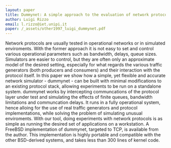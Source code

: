 ```yaml
---
layout: paper
title: Dummynet: A simple approach to the evaluation of network protocols
author: Luigi Rizzo
email: l.rizzo@iet.unipi.it
paper: /_assets/other1997_luigi_dummynet.pdf
---
```

Network protocols are usually tested in operational networks or in simulated enviroments. With the former approach it is not easy to set and control various operational parameters such as bandwidth, delays, queue sizes. Simulators are easier to control, but they are often only an approximate model of the desired setting, especially for what regards the various traffic generators (both producers and consumers) and their interaction with the protocol itself.
In this paper we show how a simple, yet flexible and accurate network simulator - dummynet - can be built with minimal modifications to an existing protocol stack, allowing experiments to be run on a standalone system. dummynet works by intercepting communcations of the protocol layer under test and simulating the effects of finite queues, bandwidth limitations and communcation delays. It runs in a fully operational system, hence alloing for the use of real traffic generators and protocol implementations, while solving the problem of simulating unusual enviroments. With our tool, doing experiments with network protocols is as simple as running the desired set of applications on a workstation.
A FreeBSD implementation of dummynet, targeted to TCP, is available from the author. This implementation is highly portable and compatible with the other BSD-derived systems, and takes less than 300 lines of kernel code.
